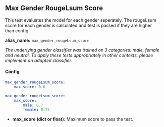 
<div class="h3-box" markdown="1">

## Max Gender RougeLsum Score

This test evaluates the model for each gender seperately. The rougeLsum score for each gender is calculated and test is passed if they are higher than config.

**alias_name:** `max_gender_rougeLsum_score`

<i class="fa fa-info-circle"></i>
*The underlying gender classifier was trained on 3 categories: male, female and neutral. To apply these tests appropriately in other contexts, please implement an adapted classifier.*

</div><div class="h3-box" markdown="1">

#### Config
```yaml
max_gender_rougeLsum_score:
    max_score: 0.6
```
```yaml
max_gender_rougeLsum_score:
    max_score:
        male: 0.7
        female: 0.75
```
- **max_score (dict or float):** Maximum score to pass the test.
<!-- #### Examples -->


</div>